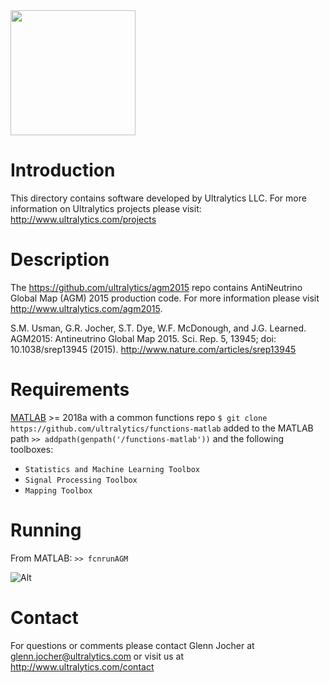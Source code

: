 <img src="https://storage.googleapis.com/ultralytics/UltralyticsLogoName1000×676.png" width="200">  

# Introduction

This directory contains software developed by Ultralytics LLC. For more information on Ultralytics projects please visit:
http://www.ultralytics.com/projects

# Description

The https://github.com/ultralytics/agm2015 repo contains AntiNeutrino Global Map (AGM) 2015 production code. For more information please visit http://www.ultralytics.com/agm2015.

S.M. Usman, G.R. Jocher, S.T. Dye, W.F. McDonough, and J.G. Learned. AGM2015: Antineutrino Global Map 2015. Sci. Rep. 5, 13945; doi: 10.1038/srep13945 (2015).
http://www.nature.com/articles/srep13945

# Requirements

[MATLAB](https://www.mathworks.com/products/matlab.html) >= 2018a with a common functions repo `$ git clone https://github.com/ultralytics/functions-matlab` added to the MATLAB path `>> addpath(genpath('/functions-matlab'))` and the following toolboxes:

- `Statistics and Machine Learning Toolbox`
- `Signal Processing Toolbox`
- `Mapping Toolbox`

# Running

From MATLAB: `>> fcnrunAGM`

![Alt](https://github.com/ultralytics/agm2015/blob/master/agm2015small.jpg "AGM2015")


# Contact

For questions or comments please contact Glenn Jocher at glenn.jocher@ultralytics.com or visit us at http://www.ultralytics.com/contact
